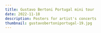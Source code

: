 ```yaml
---
title: Gustavo Bertoni Portugal mini tour
date: 2022-11-18
description: Posters for artist's concerts
thumbnail: gustavobertoniportugal-19.jpg
---
```

